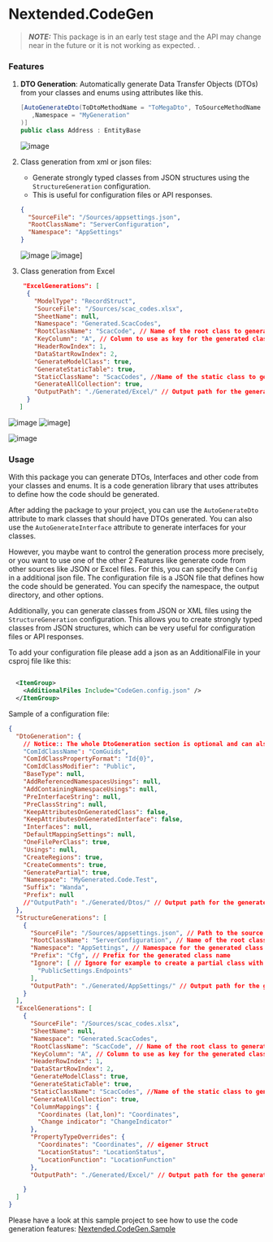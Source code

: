 ﻿# Nextended.CodeGen

> **_NOTE:_**  This package is in an early test stage and the API may change near in the future 
or it is not working as expected. 
.

### Features
 1. **DTO Generation**: Automatically generate Data Transfer Objects (DTOs) from your classes and enums using attributes like this.
     ```c#
     [AutoGenerateDto(ToDtoMethodName = "ToMegaDto", ToSourceMethodName = "AsSrc", IsComCompatible = true
        ,Namespace = "MyGeneration"
    )]
    public class Address : EntityBase

     ```
    ![image](https://raw.githubusercontent.com/fgilde/Nextended/refs/heads/main/images/1.dto_result.png)
 

 2. Class generation from xml or json files: 
    - Generate strongly typed classes from JSON structures using the `StructureGeneration` configuration.
    - This is useful for configuration files or API responses.
    ```json
    {
      "SourceFile": "/Sources/appsettings.json",
      "RootClassName": "ServerConfiguration",
      "Namespace": "AppSettings"
    }
    ```
    ![image](https://raw.githubusercontent.com/fgilde/Nextended/refs/heads/main/images/2.app_settings.json_sample.png)
    ![image](https://raw.githubusercontent.com/fgilde/Nextended/refs/heads/main/images/3.Appsettings%20result.png)]


   1. Class generation from Excel
   ```json
       "ExcelGenerations": [
        {
          "ModelType": "RecordStruct",
          "SourceFile": "/Sources/scac_codes.xlsx",
          "SheetName": null,
          "Namespace": "Generated.ScacCodes",
          "RootClassName": "ScacCode", // Name of the root class to generate
          "KeyColumn": "A", // Column to use as key for the generated class e.g. "A" for the first column B,C etc.
          "HeaderRowIndex": 1,
          "DataStartRowIndex": 2,
          "GenerateModelClass": true,
          "GenerateStaticTable": true,
          "StaticClassName": "ScacCodes", //Name of the static class to generate
          "GenerateAllCollection": true,         
          "OutputPath": "./Generated/Excel/" // Output path for the generated file, if its null or unset the files will added to generation source
        }
      ]
   ```
   ![image](https://raw.githubusercontent.com/fgilde/Nextended/refs/heads/main/images/4.excel_source.png)
   ![image](https://raw.githubusercontent.com/fgilde/Nextended/refs/heads/main/images/5.excel_model_result.png)]
   
   ![image](https://raw.githubusercontent.com/fgilde/Nextended/refs/heads/main/images/6.excel_list_result.png)


### Usage
With this package you can generate DTOs, Interfaces and other code from your classes and enums.
It is a code generation library that uses attributes to define how the code should be generated.

After adding the package to your project, you can use the `AutoGenerateDto` attribute to mark classes that should have DTOs generated. You can also use the `AutoGenerateInterface` attribute to generate interfaces for your classes.

However, you maybe want to control the generation process more precisely, or you want to use one of the other 2 Features 
like generate code from other sources like JSON or Excel files.
For this, you can specify the `Config` in a additional json file. 
The configuration file is a JSON file that defines how the code should be generated. 
You can specify the namespace, the output directory, and other options.

Additionally, you can generate classes from JSON or XML files using the `StructureGeneration` configuration. 
This allows you to create strongly typed classes from JSON structures, 
which can be very useful for configuration files or API responses.


To add your configuration file please add a json as an AdditionalFile in your csproj file like this:

```xml

  <ItemGroup>
    <AdditionalFiles Include="CodeGen.config.json" />
  </ItemGroup>
```

Sample of a configuration file:


```json
{
  "DtoGeneration": {
    // Notice:: The whole DtoGeneration section is optional and can also be overridden if set on the Attributes.
    "ComIdClassName": "ComGuids",
    "ComIdClassPropertyFormat": "Id{0}",
    "ComIdClassModifier": "Public",
    "BaseType": null,
    "AddReferencedNamespacesUsings": null,
    "AddContainingNamespaceUsings": null,
    "PreInterfaceString": null,
    "PreClassString": null,
    "KeepAttributesOnGeneratedClass": false,
    "KeepAttributesOnGeneratedInterface": false,
    "Interfaces": null,
    "DefaultMappingSettings": null,
    "OneFilePerClass": true,
    "Usings": null,
    "CreateRegions": true,
    "CreateComments": true,
    "GeneratePartial": true,
    "Namespace": "MyGenerated.Code.Test",
    "Suffix": "Wanda",
    "Prefix": null
    //"OutputPath": "./Generated/Dtos/" // Output path for the generated files, if its null or unset the files will added to generation source
  },
  "StructureGenerations": [
    {
      "SourceFile": "/Sources/appsettings.json", // Path to the source file to generate from
      "RootClassName": "ServerConfiguration", // Name of the root class to generate
      "Namespace": "AppSettings", // Namespace for the generated class
      "Prefix": "Cfg", // Prefix for the generated class name
      "Ignore": [ // Ignore for example to create a partial class with the same name or for whatever reason
        "PublicSettings.Endpoints"
      ],
      "OutputPath": "./Generated/AppSettings/" // Output path for the generated file, if its null or unset the files will added to generation source
    }
  ],
  "ExcelGenerations": [
    {
      "SourceFile": "/Sources/scac_codes.xlsx",
      "SheetName": null, 
      "Namespace": "Generated.ScacCodes",
      "RootClassName": "ScacCode", // Name of the root class to generate
      "KeyColumn": "A", // Column to use as key for the generated class e.g. "A" for the first column B,C etc.
      "HeaderRowIndex": 1,
      "DataStartRowIndex": 2,
      "GenerateModelClass": true,
      "GenerateStaticTable": true,
      "StaticClassName": "ScacCodes", //Name of the static class to generate
      "GenerateAllCollection": true,
      "ColumnMappings": {
        "Coordinates (lat,lon)": "Coordinates",
        "Change indicator": "ChangeIndicator"
      },
      "PropertyTypeOverrides": {
        "Coordinates": "Coordinates", // eigener Struct
        "LocationStatus": "LocationStatus",
        "LocationFunction": "LocationFunction"
      },
      "OutputPath": "./Generated/Excel/" // Output path for the generated file, if its null or unset the files will added to generation source

    }
  ]
}
```

Please have a look at this sample project to see how to use the code generation features: [Nextended.CodeGen.Sample](https://github.com/fgilde/Nextended/tree/main/CodeGenSample)